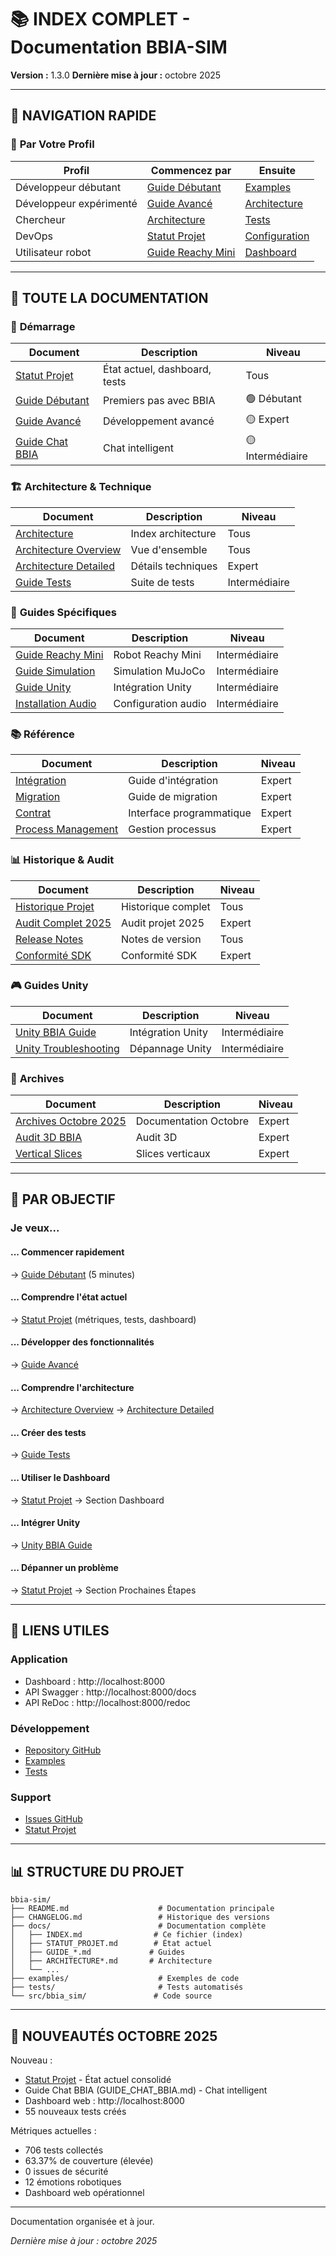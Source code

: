 # 📚 INDEX COMPLET - Documentation BBIA-SIM

**Version :** 1.3.0
**Dernière mise à jour :** octobre 2025

---

## 🚀 **NAVIGATION RAPIDE**

### 🎯 **Par Votre Profil**

| Profil | Commencez par | Ensuite |
|--------|--------------|---------|
| Développeur débutant | [Guide Débutant](GUIDE_DEBUTANT.md) | [Examples](../examples/) |
| Développeur expérimenté | [Guide Avancé](GUIDE_AVANCE.md) | [Architecture](ARCHITECTURE.md) |
| Chercheur | [Architecture](ARCHITECTURE.md) | [Tests](TESTING_GUIDE.md) |
| DevOps | [Statut Projet](STATUT_PROJET.md) | [Configuration](COMMUNITY_CONFIG.md) |
| Utilisateur robot | [Guide Reachy Mini](guides/REACHY_MINI_WIRELESS_COMPLETE_GUIDE.md) | [Dashboard](STATUT_PROJET.md) |

---

## 📖 **TOUTE LA DOCUMENTATION**

### 🎯 **Démarrage**

| Document | Description | Niveau |
|---------|-------------|--------|
| [Statut Projet](STATUT_PROJET.md) | État actuel, dashboard, tests | Tous |
| [Guide Débutant](GUIDE_DEBUTANT.md) | Premiers pas avec BBIA | 🟢 Débutant |
| [Guide Avancé](GUIDE_AVANCE.md) | Développement avancé | 🟡 Expert |
| [Guide Chat BBIA](GUIDE_CHAT_BBIA.md) | Chat intelligent | 🟡 Intermédiaire |

### 🏗️ **Architecture & Technique**

| Document | Description | Niveau |
|---------|-------------|--------|
| [Architecture](ARCHITECTURE.md) | Index architecture | Tous |
| [Architecture Overview](ARCHITECTURE_OVERVIEW.md) | Vue d'ensemble | Tous |
| [Architecture Detailed](ARCHITECTURE_DETAILED.md) | Détails techniques | Expert |
| [Guide Tests](TESTING_GUIDE.md) | Suite de tests | Intermédiaire |

### 🔧 **Guides Spécifiques**

| Document | Description | Niveau |
|---------|-------------|--------|
| [Guide Reachy Mini](guides/REACHY_MINI_WIRELESS_COMPLETE_GUIDE.md) | Robot Reachy Mini | Intermédiaire |
| [Guide Simulation](simulations/MUJOCO_SIMULATION_GUIDE.md) | Simulation MuJoCo | Intermédiaire |
| [Guide Unity](unity/UNITY_BBIA_GUIDE.md) | Intégration Unity | Intermédiaire |
| [Installation Audio](installation/AUDIO_SETUP.md) | Configuration audio | Intermédiaire |

### 📚 **Référence**

| Document | Description | Niveau |
|---------|-------------|--------|
| [Intégration](INTEGRATION_GUIDE.md) | Guide d'intégration | Expert |
| [Migration](MIGRATION_GUIDE.md) | Guide de migration | Expert |
| [Contrat](CONTRACT.md) | Interface programmatique | Expert |
| [Process Management](PROCESS_MANAGEMENT.md) | Gestion processus | Expert |

### 📊 **Historique & Audit**

| Document | Description | Niveau |
|---------|-------------|--------|
| [Historique Projet](PROJECT_HISTORY.md) | Historique complet | Tous |
| [Audit Complet 2025](AUDIT_COMPLET_PROJET_2025.md) | Audit projet 2025 | Expert |
| [Release Notes](RELEASE_NOTES.md) | Notes de version | Tous |
| [Conformité SDK](CONFORMITE_SDK_RESUME.md) | Conformité SDK | Expert |

### 🎮 **Guides Unity**

| Document | Description | Niveau |
|---------|-------------|--------|
| [Unity BBIA Guide](unity/UNITY_BBIA_GUIDE.md) | Intégration Unity | Intermédiaire |
| [Unity Troubleshooting](unity/UNITY_TROUBLESHOOTING.md) | Dépannage Unity | Intermédiaire |

### 📁 **Archives**

| Document | Description | Niveau |
|---------|-------------|--------|
| [Archives Octobre 2025](archives/2025-10/) | Documentation Octobre | Expert |
| [Audit 3D BBIA](audit/AUDIT_3D_BBIA_COMPLET.md) | Audit 3D | Expert |
| [Vertical Slices](audit/VERTICAL_SLICES_ACCOMPLIS.md) | Slices verticaux | Expert |

---

## 🎯 **PAR OBJECTIF**

### **Je veux...**

#### **... Commencer rapidement**
→ [Guide Débutant](GUIDE_DEBUTANT.md) (5 minutes)

#### **... Comprendre l'état actuel**
→ [Statut Projet](STATUT_PROJET.md) (métriques, tests, dashboard)

#### **... Développer des fonctionnalités**
→ [Guide Avancé](GUIDE_AVANCE.md)

#### **... Comprendre l'architecture**
→ [Architecture Overview](ARCHITECTURE_OVERVIEW.md) → [Architecture Detailed](ARCHITECTURE_DETAILED.md)

#### **... Créer des tests**
→ [Guide Tests](TESTING_GUIDE.md)

#### **... Utiliser le Dashboard**
→ [Statut Projet](STATUT_PROJET.md) → Section Dashboard

#### **... Intégrer Unity**
→ [Unity BBIA Guide](unity/UNITY_BBIA_GUIDE.md)

#### **... Dépanner un problème**
→ [Statut Projet](STATUT_PROJET.md) → Section Prochaines Étapes

---

## 🔗 **LIENS UTILES**

### **Application**
- Dashboard : http://localhost:8000
- API Swagger : http://localhost:8000/docs
- API ReDoc : http://localhost:8000/redoc

### **Développement**
- [Repository GitHub](https://github.com/arkalia-luna-system/bbia-sim)
- [Examples](../examples/)
- [Tests](../tests/)

### **Support**
- [Issues GitHub](https://github.com/arkalia-luna-system/bbia-sim/issues)
- [Statut Projet](STATUT_PROJET.md)

---

## 📊 **STRUCTURE DU PROJET**

```
bbia-sim/
├── README.md                    # Documentation principale
├── CHANGELOG.md                 # Historique des versions
├── docs/                        # Documentation complète
│   ├── INDEX.md                # Ce fichier (index)
│   ├── STATUT_PROJET.md        # État actuel
│   ├── GUIDE_*.md             # Guides
│   ├── ARCHITECTURE*.md       # Architecture
│   └── ...
├── examples/                    # Exemples de code
├── tests/                       # Tests automatisés
└── src/bbia_sim/               # Code source
```

---

## 🎯 **NOUVEAUTÉS OCTOBRE 2025**

Nouveau :
- [Statut Projet](STATUT_PROJET.md) - État actuel consolidé
- Guide Chat BBIA (GUIDE_CHAT_BBIA.md) - Chat intelligent
- Dashboard web : http://localhost:8000
- 55 nouveaux tests créés

Métriques actuelles :
- 706 tests collectés
- 63.37% de couverture (élevée)
- 0 issues de sécurité
- 12 émotions robotiques
- Dashboard web opérationnel

---

Documentation organisée et à jour.

*Dernière mise à jour : octobre 2025*

